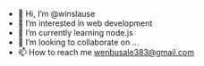 - 👋 Hi, I’m @winslause
- 👀 I’m interested in web development
- 🌱 I’m currently learning node.js
- 💞️ I’m looking to collaborate on ...
- 📫 How to reach me wenbusale383@gmail.com

<!---
winslause/winslause is a ✨ special ✨ repository because its `README.md` (this file) appears on your GitHub profile.
You can click the Preview link to take a look at your changes.
--->
